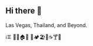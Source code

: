 ## Hi there 👋

<!--
**kyangsamat/kyangsamat** is a ✨ _special_ ✨ repository because its `README.md` (this file) appears on your GitHub profile.

Here are some ideas to get you started:

- 🔭 I’m currently working on ...
- 🌱 I’m currently learning ...
- 👯 I’m looking to collaborate on ...
- 🤔 I’m looking for help with ...
- 💬 Ask me about ...
- 📫 How to reach me: ...
- 😄 Pronouns: ...
- ⚡ Fun fact: ...
-->
Las Vegas, Thailand, and Beyond. 

ℹ️♊️ 🤘💛🏠🎵 💙🏕🏖💚☕️🍸🍷
